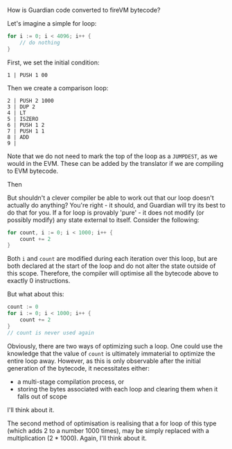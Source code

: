 
How is Guardian code converted to fireVM bytecode?

Let's imagine a simple for loop:

```go
for i := 0; i < 4096; i++ {
    // do nothing
}
```

First, we set the initial condition:

```
1 | PUSH 1 00
```

Then we create a comparison loop:

```
2 | PUSH 2 1000
3 | DUP 2
4 | LT
5 | ISZERO
6 | PUSH 1 2
7 | PUSH 1 1
8 | ADD
9 |
```

Note that we do not need to mark the top of the loop as a ```JUMPDEST```, as we would in the EVM. These can be added by the translator if we are compiling to EVM bytecode.



Then

But shouldn't a clever compiler be able to work out that our loop doesn't actually do anything? You're right - it should, and Guardian will try its best to do that for you. If a for loop is provably 'pure' - it does not modify (or possibly modify) any state external to itself. Consider the following:

```go
for count, i := 0; i < 1000; i++ {
    count += 2
}
```

Both ```i``` and ```count``` are modified during each iteration over this loop, but are both declared at the start of the loop and do not alter the state outside of this scope. Therefore, the compiler will optimise all the bytecode above to exactly 0 instructions.

But what about this:

```go
count := 0
for i := 0; i < 1000; i++ {
    count += 2
}
// count is never used again
```

Obviously, there are two ways of optimizing such a loop. One could use the knowledge that the value of ```count``` is ultimately immaterial to optimize the entire loop away. However, as this is only observable after the initial generation of the bytecode, it necessitates either:

- a multi-stage compilation process, or
- storing the bytes associated with each loop and clearing them when it falls out of scope

I'll think about it.

The second method of optimisation is realising that a for loop of this type (which adds 2 to a number 1000 times), may be simply replaced with a multiplication (2 * 1000). Again, I'll think about it.
